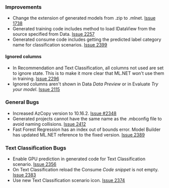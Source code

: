 ### Improvements 
- Change the extension of generated models from .zip to .mlnet. [Issue 1738](https://github.com/dotnet/machinelearning-modelbuilder/issues/1738) 
- Generated training code includes method to load IDataView from the source specified from Data. [Issue 2257](https://github.com/dotnet/machinelearning-modelbuilder/issues/2257)
- Generated consume code includes getting the predicted label category name for classification scenarios. [Issue 2399](https://github.com/dotnet/machinelearning-modelbuilder/issues/2399)
 
 #### Ignored columns
- In Recommendation and Text Classification, all columns not used are set to ignore state. This is to make it more clear that ML.NET won't use them in training. [Issue 2296](https://github.com/dotnet/machinelearning-modelbuilder/issues/2296) 
- Ignored columns aren't shown in Data _Data Preview_ or in Evaluate _Try your model_. [Issue 2115](https://github.com/dotnet/machinelearning-modelbuilder/issues/2115)
 
 ### General Bugs 
- Increased AzCopy version to 10.16.2. [Issue #2348](https://github.com/dotnet/machinelearning-modelbuilder/issues/2348)
- Generated projects cannot have the same name as the .mbconfig file to avoid naming collisions. [Issue 2412](https://github.com/dotnet/machinelearning-modelbuilder/issues/2412)
- Fast Forest Regression has an index out of bounds error. Model Builder has updated ML.NET reference to the fixed version. [Issue 2389](https://github.com/dotnet/machinelearning-modelbuilder/issues/2389)

### Text Classification Bugs
- Enable GPU prediction in generated code for Text Classification scenario. [Issue 2356](https://github.com/dotnet/machinelearning-modelbuilder/issues/2356)
- On Text Classification reload the Consume _Code snippet_ is not empty. [Issue 2383](https://github.com/dotnet/machinelearning-modelbuilder/issues/2383)
- Use new Text Classification scenario icon. [Issue 2374](https://github.com/dotnet/machinelearning-modelbuilder/issues/2374)

